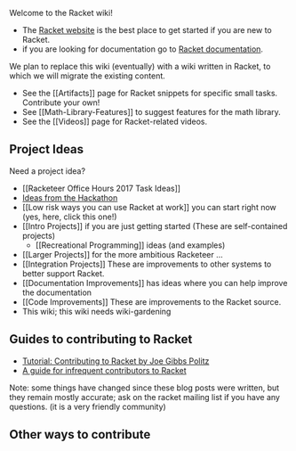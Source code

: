 Welcome to the Racket wiki! 
* The [Racket website](http://racket-lang.org) is the best place to get started if you are new to Racket.
* if you are looking for documentation go to [Racket documentation](http://docs.racket-lang.org).

We plan to replace this wiki (eventually) with a wiki written in Racket, to which we will migrate the existing content.

* See the [[Artifacts]] page for Racket snippets for specific small tasks.  Contribute your own!
* See [[Math-Library-Features]] to suggest features for the math library.
* See the [[Videos]] page for Racket-related videos.

## Project Ideas

Need a project idea?

* [[Racketeer Office Hours 2017 Task Ideas]]
* [Ideas from the Hackathon](https://github.com/plt/racket/wiki/RacketCon-Hackathon-2012)
* [[Low risk ways you can use Racket at work]] you can start right now (yes, here, click this one!)
* [[Intro Projects]] if you are just getting started (These are self-contained projects)
  - [[Recreational Programming]] ideas (and examples)
* [[Larger Projects]] for the more ambitious Racketeer ...
* [[Integration Projects]] These are improvements to other systems to better support Racket.
* [[Documentation Improvements]] has ideas where you can help improve the documentation
* [[Code Improvements]] These are improvements to the Racket source.
* This wiki; this wiki needs wiki-gardening

## Guides to contributing to Racket
* [Tutorial: Contributing to Racket by Joe Gibbs Politz](http://blog.racket-lang.org/2012/11/tutorial-contributing-to-racket.html)
* [A guide for infrequent contributors to Racket](http://www.greghendershott.com/2013/04/a-guide-for-infrequent-contributors-to-racket.html)

Note: some things have changed since these blog posts were written, but they remain mostly accurate; ask on the racket mailing list if you have any questions. (it is a very friendly community)

## Other ways to contribute